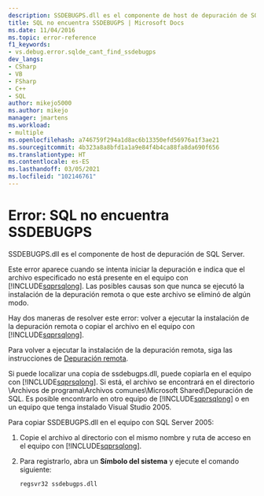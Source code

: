 ```yaml
---
description: SSDEBUGPS.dll es el componente de host de depuración de SQL Server.
title: SQL no encuentra SSDEBUGPS | Microsoft Docs
ms.date: 11/04/2016
ms.topic: error-reference
f1_keywords:
- vs.debug.error.sqlde_cant_find_ssdebugps
dev_langs:
- CSharp
- VB
- FSharp
- C++
- SQL
author: mikejo5000
ms.author: mikejo
manager: jmartens
ms.workload:
- multiple
ms.openlocfilehash: a746759f294a1d8ac6b13350efd56976a1f3ae21
ms.sourcegitcommit: 4b323a8a8bfd1a1a9e84f4b4ca88fa8da690f656
ms.translationtype: HT
ms.contentlocale: es-ES
ms.lasthandoff: 03/05/2021
ms.locfileid: "102146761"
---
```

# <a name="error-sql-can39t-find-ssdebugps"></a>Error: SQL no encuentra SSDEBUGPS

SSDEBUGPS.dll es el componente de host de depuración de SQL Server.

Este error aparece cuando se intenta iniciar la depuración e indica que el archivo especificado no está presente en el equipo con [!INCLUDE[sqprsqlong](../debugger/includes/sqprsqlong_md.md)]. Las posibles causas son que nunca se ejecutó la instalación de la depuración remota o que este archivo se eliminó de algún modo.

Hay dos maneras de resolver este error: volver a ejecutar la instalación de la depuración remota o copiar el archivo en el equipo con [!INCLUDE[sqprsqlong](../debugger/includes/sqprsqlong_md.md)].

Para volver a ejecutar la instalación de la depuración remota, siga las instrucciones de [Depuración remota](../debugger/remote-debugging.md).

Si puede localizar una copia de ssdebugps.dll, puede copiarla en el equipo con [!INCLUDE[sqprsqlong](../debugger/includes/sqprsqlong_md.md)]. Si está, el archivo se encontrará en el directorio \Archivos de programa\Archivos comunes\Microsoft Shared\Depuración de SQL. Es posible encontrarlo en otro equipo de [!INCLUDE[sqprsqlong](../debugger/includes/sqprsqlong_md.md)] o en un equipo que tenga instalado Visual Studio 2005.

Para copiar SSDEBUGPS.dll en el equipo con SQL Server 2005:

1. Copie el archivo al directorio con el mismo nombre y ruta de acceso en el equipo con [!INCLUDE[sqprsqlong](../debugger/includes/sqprsqlong_md.md)].

2. Para registrarlo, abra un **Símbolo del sistema** y ejecute el comando siguiente:

    ```cmd
    regsvr32 ssdebugps.dll
    ```
